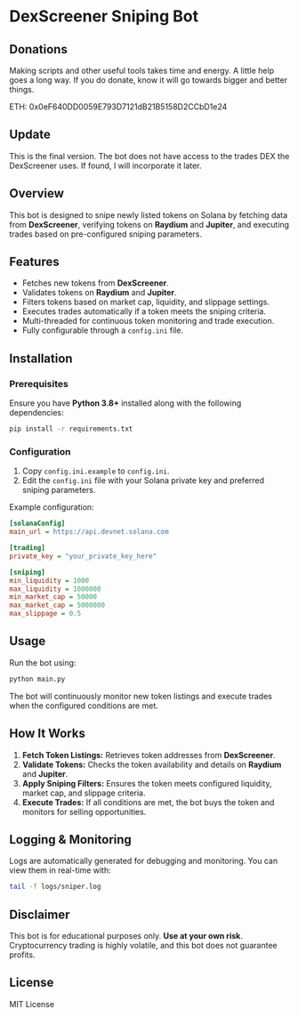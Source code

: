 # DexScreener Sniping Bot

## **Donations**
Making scripts and other useful tools takes time and energy. A little help goes a long way. If you do donate, know it will go towards bigger and better things.

ETH: 0x0eF640DD0059E793D7121dB21B5158D2CCbD1e24

## Update

This is the final version. The bot does not have access to the trades DEX the DexScreener uses. If found, I will incorporate it later.

## Overview

This bot is designed to snipe newly listed tokens on Solana by fetching data from **DexScreener**, verifying tokens on **Raydium** and **Jupiter**, and executing trades based on pre-configured sniping parameters.

## Features

- Fetches new tokens from **DexScreener**.
- Validates tokens on **Raydium** and **Jupiter**.
- Filters tokens based on market cap, liquidity, and slippage settings.
- Executes trades automatically if a token meets the sniping criteria.
- Multi-threaded for continuous token monitoring and trade execution.
- Fully configurable through a `config.ini` file.

## Installation

### Prerequisites

Ensure you have **Python 3.8+** installed along with the following dependencies:

```sh
pip install -r requirements.txt
```

### Configuration

1. Copy `config.ini.example` to `config.ini`.
2. Edit the `config.ini` file with your Solana private key and preferred sniping parameters.

Example configuration:

```ini
[solanaConfig]
main_url = https://api.devnet.solana.com

[trading]
private_key = "your_private_key_here"

[sniping]
min_liquidity = 1000
max_liquidity = 1000000
min_market_cap = 50000
max_market_cap = 5000000
max_slippage = 0.5
```

## Usage

Run the bot using:

```sh
python main.py
```

The bot will continuously monitor new token listings and execute trades when the configured conditions are met.

## How It Works

1. **Fetch Token Listings:** Retrieves token addresses from **DexScreener**.
2. **Validate Tokens:** Checks the token availability and details on **Raydium** and **Jupiter**.
3. **Apply Sniping Filters:** Ensures the token meets configured liquidity, market cap, and slippage criteria.
4. **Execute Trades:** If all conditions are met, the bot buys the token and monitors for selling opportunities.

## Logging & Monitoring

Logs are automatically generated for debugging and monitoring. You can view them in real-time with:

```sh
tail -f logs/sniper.log
```

## Disclaimer

This bot is for educational purposes only. **Use at your own risk**. Cryptocurrency trading is highly volatile, and this bot does not guarantee profits.

## License

MIT License

